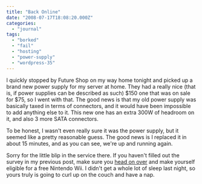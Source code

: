 ```yaml
---
title: "Back Online"
date: "2008-07-17T18:08:20.000Z"
categories: 
  - "journal"
tags: 
  - "borked"
  - "fail"
  - "hosting"
  - "power-supply"
  - "wordpress-35"
---
```


I quickly stopped by Future Shop on my way home tonight and picked up a brand new power supply for my server at home. They had a really nice (that is, if power supplies can be described as such) $150 one that was on sale for $75, so I went with that. The good news is that my old power supply was basically taxed in terms of connectors, and it would have been impossible to add anything else to it. This new one has an extra 300W of headroom on it, and also 3 more SATA connectors.

To be honest, I wasn't even really sure it was the power supply, but it seemed like a pretty reasonable guess. The good news is I replaced it in about 15 minutes, and as you can see, we're up and running again.

Sorry for the little blip in the service there. If you haven't filled out the survey in my previous post, make sure you [head on over](http://www.migratorynerd.com/2008/07/want-to-win-a-nintendo-wii) and make yourself eligible for a free Nintendo Wii. I didn't get a whole lot of sleep last night, so yours truly is going to curl up on the couch and have a nap.

